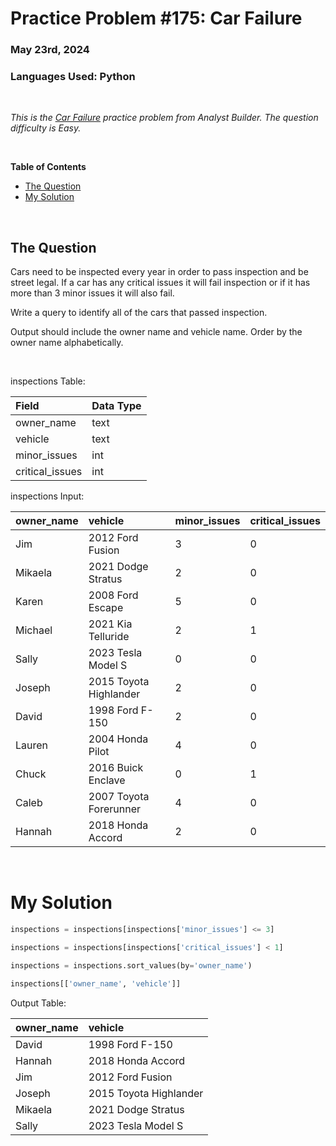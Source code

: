 # **Practice Problem #175: Car Failure**
### May 23rd, 2024
### Languages Used: Python

<br>

*This is the [Car Failure](https://www.analystbuilder.com/questions/car-failure-TUsTW) practice problem from Analyst Builder. The question difficulty is Easy.*

<br>

**Table of Contents**

-   [The Question](#the-question)
-   [My Solution](#my-solution)
  
<br>

## The Question

Cars need to be inspected every year in order to pass inspection and be street legal. If a car has any critical issues it will fail inspection or if it has more than 3 minor issues it will also fail.

Write a query to identify all of the cars that passed inspection.

Output should include the owner name and vehicle name. Order by the owner name alphabetically.


<br>

inspections Table:

| Field           | Data Type |
| :-------------- | :-------- |
| owner_name      | text      |
| vehicle         | text      |
| minor_issues    | int       |
| critical_issues | int       |

inspections Input:

| owner_name | vehicle                | minor_issues | critical_issues |
| :--------- | :--------------------- | :----------- | :-------------- |
| Jim        | 2012 Ford Fusion       | 3            | 0               |
| Mikaela    | 2021 Dodge Stratus     | 2            | 0               |
| Karen      | 2008 Ford Escape       | 5            | 0               |
| Michael    | 2021 Kia Telluride     | 2            | 1               |
| Sally      | 2023 Tesla Model S     | 0            | 0               |
| Joseph     | 2015 Toyota Highlander | 2            | 0               |
| David      | 1998 Ford F-150        | 2            | 0               |
| Lauren     | 2004 Honda Pilot       | 4            | 0               |
| Chuck      | 2016 Buick Enclave     | 0            | 1               |
| Caleb      | 2007 Toyota Forerunner | 4            | 0               |
| Hannah     | 2018 Honda Accord      | 2            | 0               |

<br>

# My Solution

``` Python
inspections = inspections[inspections['minor_issues'] <= 3]

inspections = inspections[inspections['critical_issues'] < 1]

inspections = inspections.sort_values(by='owner_name')

inspections[['owner_name', 'vehicle']]
```

Output Table:

| owner_name | vehicle                |
| :--------- | :--------------------- |
| David      | 1998 Ford F-150        |
| Hannah     | 2018 Honda Accord      |
| Jim        | 2012 Ford Fusion       |
| Joseph     | 2015 Toyota Highlander |
| Mikaela    | 2021 Dodge Stratus     |
| Sally      | 2023 Tesla Model S     |
